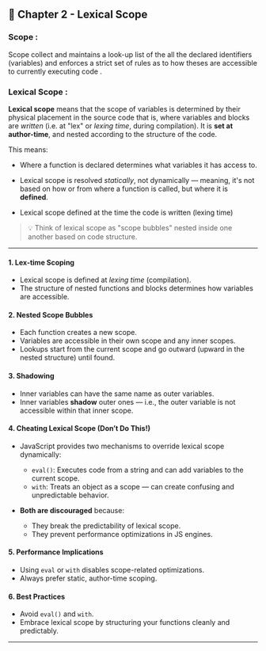 ## 📝 Chapter 2 - Lexical Scope

### Scope :

Scope collect and maintains a look-up list of the all the declared identifiers (variables) and enforces a strict set of rules as to how theses are accessible to currently executing code .

### Lexical Scope :

**Lexical scope** means that the scope of variables is determined by their physical placement in the source code that is, where variables and blocks are _written_ (i.e. at "lex" or _lexing time_, during compilation). It is **set at author-time**, and nested according to the structure of the code.

This means:

-   Where a function is declared determines what variables it has access to.
-   Lexical scope is resolved _statically_, not dynamically — meaning, it's not based on how or from where a function is called, but where it is **defined**.

-   Lexical scope defined at the time the code is written (lexing time)

> 💡 Think of lexical scope as "scope bubbles" nested inside one another based on code structure.

---

#### 1. **Lex-time Scoping**

-   Lexical scope is defined at _lexing time_ (compilation).
-   The structure of nested functions and blocks determines how variables are accessible.

#### 2. **Nested Scope Bubbles**

-   Each function creates a new scope.
-   Variables are accessible in their own scope and any inner scopes.
-   Lookups start from the current scope and go outward (upward in the nested structure) until found.

#### 3. **Shadowing**

-   Inner variables can have the same name as outer variables.
-   Inner variables **shadow** outer ones — i.e., the outer variable is not accessible within that inner scope.

#### 4. **Cheating Lexical Scope (Don’t Do This!)**

-   JavaScript provides two mechanisms to override lexical scope dynamically:

    -   `eval()`: Executes code from a string and can add variables to the current scope.
    -   `with`: Treats an object as a scope — can create confusing and unpredictable behavior.

-   **Both are discouraged** because:

    -   They break the predictability of lexical scope.
    -   They prevent performance optimizations in JS engines.

#### 5. **Performance Implications**

-   Using `eval` or `with` disables scope-related optimizations.
-   Always prefer static, author-time scoping.

#### 6. **Best Practices**

-   Avoid `eval()` and `with`.
-   Embrace lexical scope by structuring your functions cleanly and predictably.

---
